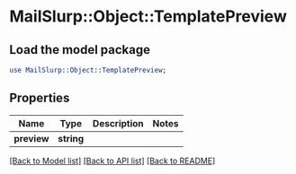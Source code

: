 # MailSlurp::Object::TemplatePreview

## Load the model package
```perl
use MailSlurp::Object::TemplatePreview;
```

## Properties
Name | Type | Description | Notes
------------ | ------------- | ------------- | -------------
**preview** | **string** |  | 

[[Back to Model list]](../README#documentation-for-models) [[Back to API list]](../README#documentation-for-api-endpoints) [[Back to README]](../README)


